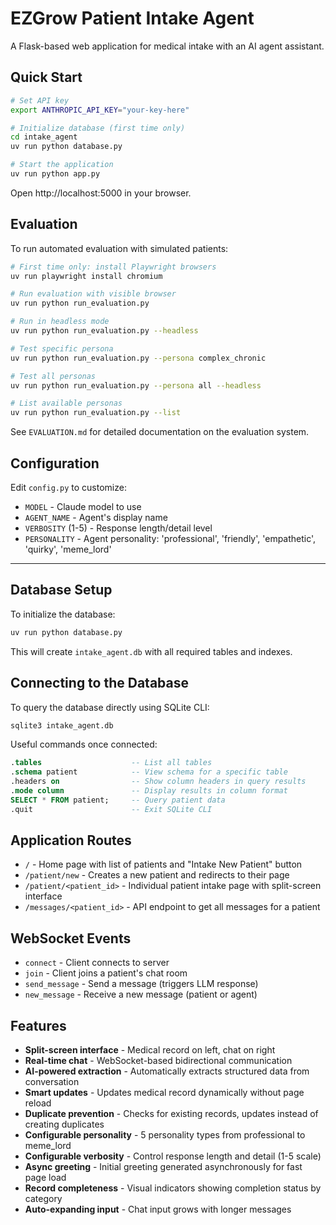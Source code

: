 # EZGrow Patient Intake Agent

A Flask-based web application for medical intake with an AI agent assistant.

## Quick Start

```bash
# Set API key
export ANTHROPIC_API_KEY="your-key-here"

# Initialize database (first time only)
cd intake_agent
uv run python database.py

# Start the application
uv run python app.py
```

Open http://localhost:5000 in your browser.

## Evaluation

To run automated evaluation with simulated patients:

```bash
# First time only: install Playwright browsers
uv run playwright install chromium

# Run evaluation with visible browser
uv run python run_evaluation.py

# Run in headless mode
uv run python run_evaluation.py --headless

# Test specific persona
uv run python run_evaluation.py --persona complex_chronic

# Test all personas
uv run python run_evaluation.py --persona all --headless

# List available personas
uv run python run_evaluation.py --list
```

See `EVALUATION.md` for detailed documentation on the evaluation system.

## Configuration

Edit `config.py` to customize:
- `MODEL` - Claude model to use
- `AGENT_NAME` - Agent's display name
- `VERBOSITY` (1-5) - Response length/detail level
- `PERSONALITY` - Agent personality: 'professional', 'friendly', 'empathetic', 'quirky', 'meme_lord'

---

## Database Setup

To initialize the database:

```bash
uv run python database.py
```

This will create `intake_agent.db` with all required tables and indexes.

## Connecting to the Database

To query the database directly using SQLite CLI:

```bash
sqlite3 intake_agent.db
```

Useful commands once connected:
```sql
.tables                    -- List all tables
.schema patient            -- View schema for a specific table
.headers on                -- Show column headers in query results
.mode column               -- Display results in column format
SELECT * FROM patient;     -- Query patient data
.quit                      -- Exit SQLite CLI
```

## Application Routes

- `/` - Home page with list of patients and "Intake New Patient" button
- `/patient/new` - Creates a new patient and redirects to their page
- `/patient/<patient_id>` - Individual patient intake page with split-screen interface
- `/messages/<patient_id>` - API endpoint to get all messages for a patient

## WebSocket Events

- `connect` - Client connects to server
- `join` - Client joins a patient's chat room
- `send_message` - Send a message (triggers LLM response)
- `new_message` - Receive a new message (patient or agent)

## Features

- **Split-screen interface** - Medical record on left, chat on right
- **Real-time chat** - WebSocket-based bidirectional communication
- **AI-powered extraction** - Automatically extracts structured data from conversation
- **Smart updates** - Updates medical record dynamically without page reload
- **Duplicate prevention** - Checks for existing records, updates instead of creating duplicates
- **Configurable personality** - 5 personality types from professional to meme_lord
- **Configurable verbosity** - Control response length and detail (1-5 scale)
- **Async greeting** - Initial greeting generated asynchronously for fast page load
- **Record completeness** - Visual indicators showing completion status by category
- **Auto-expanding input** - Chat input grows with longer messages
